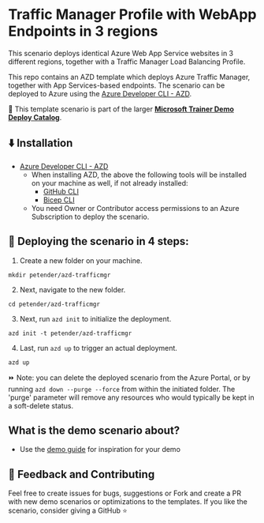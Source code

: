 # Traffic Manager Profile with WebApp Endpoints in 3 regions
This scenario deploys identical Azure Web App Service websites in 3 different regions, together with a Traffic Manager Load Balancing Profile.

This repo contains an AZD template which deploys Azure Traffic Manager, together with App Services-based endpoints. The scenario can be deployed to Azure using the [Azure Developer CLI - AZD](https://learn.microsoft.com/en-us/azure/developer/azure-developer-cli/overview). 

💪 This template scenario is part of the larger **[Microsoft Trainer Demo Deploy Catalog](https://aka.ms/trainer-demo-deploy)**.

## ⬇️ Installation
- [Azure Developer CLI - AZD](https://learn.microsoft.com/en-us/azure/developer/azure-developer-cli/install-azd)
    - When installing AZD, the above the following tools will be installed on your machine as well, if not already installed:
        - [GitHub CLI](https://cli.github.com)
        - [Bicep CLI](https://learn.microsoft.com/en-us/azure/azure-resource-manager/bicep/install)
    - You need Owner or Contributor access permissions to an Azure Subscription to  deploy the scenario.

## 🚀 Deploying the scenario in 4 steps:

1. Create a new folder on your machine.
```
mkdir petender/azd-trafficmgr
```
2. Next, navigate to the new folder.
```
cd petender/azd-trafficmgr
```
3. Next, run `azd init` to initialize the deployment.
```
azd init -t petender/azd-trafficmgr
```
4. Last, run `azd up` to trigger an actual deployment.
```
azd up
```

⏩ Note: you can delete the deployed scenario from the Azure Portal, or by running ```azd down --purge --force``` from within the initiated folder. The 'purge' parameter will remove any resources who would typically be kept in a soft-delete status.

## What is the demo scenario about?

- Use the [demo guide](https://github.com/petender/azd-trafficmgr/blob/main/demoguide/demoguide.md) for inspiration for your demo

## 💭 Feedback and Contributing
Feel free to create issues for bugs, suggestions or Fork and create a PR with new demo scenarios or optimizations to the templates. 
If you like the scenario, consider giving a GitHub ⭐
 
